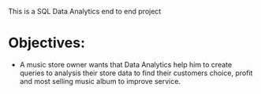 This is a SQL Data Analytics end to end project

# Objectives:
- A music store owner wants that Data Analytics help him to create queries to analysis their store data to find their customers choice, profit and most selling music album to improve service. 
